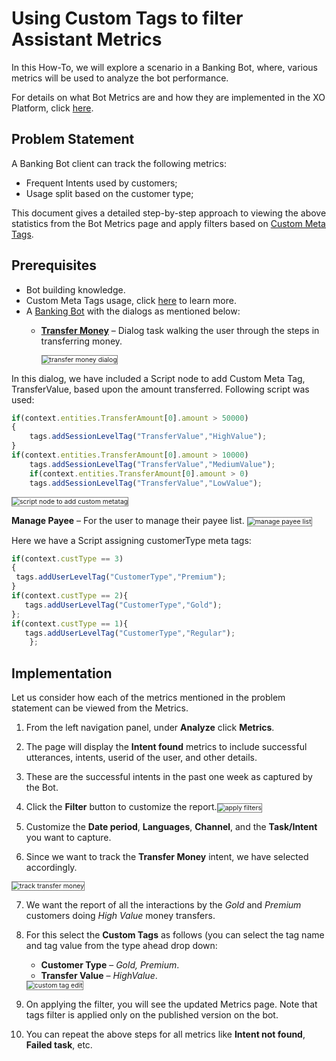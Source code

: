 # Using Custom Tags to filter Assistant Metrics

In this How-To, we will explore a scenario in a Banking Bot, where, various metrics will be used to analyze the bot performance.

For details on what Bot Metrics are and how they are implemented in the XO Platform, click <a href="https://developer.kore.ai/docs/bots/analyzing-your-bot/bot-analysis/" target="_blank">here</a>.

## Problem Statement

A Banking Bot client can track the following metrics:

* Frequent Intents used by customers;
* Usage split based on the customer type;

This document gives a detailed step-by-step approach to viewing the above statistics from the Bot Metrics page and apply filters based on <a href="https://docsinternal-kore.github.io/docs/xo/how-tos/build-a-banking-assistant/analyse-the-assistant/using-custom-tags-to-filter-assistant-metrics/" target="_blank">Custom Meta Tags</a>.

## Prerequisites

<ul><li>Bot building knowledge.</li>
<li>Custom Meta Tags usage, click <a href="https://docsinternal-kore.github.io/docs/xo/how-tos/build-a-banking-assistant/analyse-the-assistant/using-custom-tags-to-filter-assistant-metrics/" target="_blank">here</a> to learn more.</li>
<li>A <a href="https://docsinternal-kore.github.io/docs/xo/how-tos/build-a-banking-assistant/design-conversation-skills/create-a-sample-banking-assistant/" target="_blank">Banking Bot</a> with the dialogs as mentioned below:</li>
<ul>
<li><strong><a href="https://docsinternal-kore.github.io/docs/xo/how-tos/build-a-banking-assistant/design-conversation-skills/create-transfer-funds-task/" target="_blank">Transfer Money</a></strong> – Dialog task walking the user through the steps in transferring money.</li>

<img src="../images/transfer-money-dialog.png" alt="transfer money dialog" title="transfer money dialog" style="border: 1px solid gray; zoom:75%;"></ul></ul>

In this dialog, we have included a Script node to add Custom Meta Tag, TransferValue, based upon the amount transferred. Following script was used:

```js
if(context.entities.TransferAmount[0].amount > 50000)
{
    tags.addSessionLevelTag("TransferValue","HighValue");
}
if(context.entities.TransferAmount[0].amount > 10000)
    tags.addSessionLevelTag("TransferValue","MediumValue");
    if(context.entities.TransferAmount[0].amount > 0)
    tags.addSessionLevelTag("TransferValue","LowValue");
 ```   

<img src="../images/script-node-add-custom-meta-tag.png" alt="script node to add custom metatag" title="script node to add custom metatag" style="border: 1px solid gray; zoom:75%;">

**Manage Payee** – For the user to manage their payee list.
<img src="../images/manage-payee-list.png" alt="manage payee list" title="manage payee list" style="border: 1px solid gray; zoom:75%;">

Here we have a Script assigning customerType meta tags:

```js
if(context.custType == 3)
{
 tags.addUserLevelTag("CustomerType","Premium");
}
if(context.custType == 2){
   tags.addUserLevelTag("CustomerType","Gold");
};
if(context.custType == 1){
   tags.addUserLevelTag("CustomerType","Regular");
    };
```

## Implementation

Let us consider how each of the metrics mentioned in the problem statement can be viewed from the Metrics.

1. From the left navigation panel, under **Analyze** click **Metrics**.
2. The page will display the **Intent found** metrics to include successful utterances, intents, userid of the user,  and other details.
3. These are the successful intents in the past one week as captured by the Bot.
4. Click the **Filter** button to customize the report.<img src="../images/apply-filter-to-customise.png" alt="apply filters" title="apply filters" style="border: 1px solid gray; zoom:75%;"> 

5. Customize the **Date period**, **Languages**, **Channel**, and the **Task/Intent** you want to capture.
6. Since we want to track the **Transfer Money** intent, we have selected accordingly. 
<img src="../images/track-transfer-money.png" alt="track transfer money" title="track transfer money" style="border: 1px solid gray; zoom:75%;">

7. We want the report of all the interactions by the _Gold_ and _Premium_ customers doing _High Value_ money transfers.
8. For this select the **Custom Tags** as follows (you can select the tag name and tag value from the type ahead drop down:

    * **Customer Type** – _Gold, Premium_.
    * **Transfer Value** – _HighValue_.
    <img src="../images/custom-tags-edit.png" alt="custom tag edit" title="custom tag edit" style="border: 1px solid gray; zoom:75%;">

9. On applying the filter, you will see the updated Metrics page. Note that tags filter is applied only on the published version on the bot.
10. You can repeat the above steps for all metrics like **Intent not found**, **Failed task**, etc.